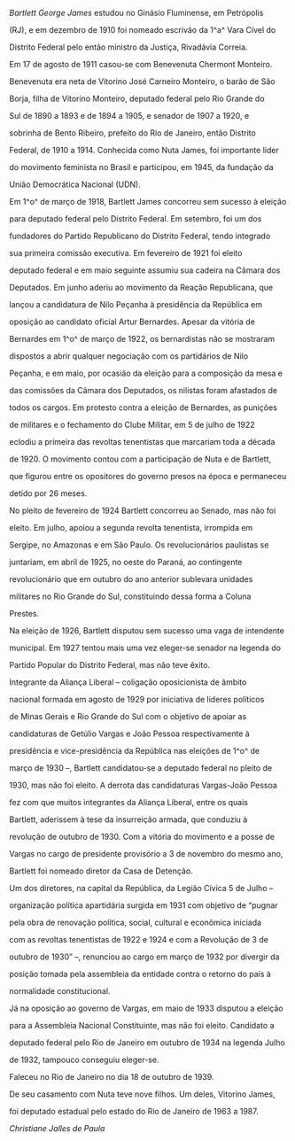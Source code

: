 

*Bartlett George James* estudou no Ginásio Fluminense, em Petrópolis

(RJ), e em dezembro de 1910 foi nomeado escrivão da 1^a^ Vara Cível do

Distrito Federal pelo então ministro da Justiça, Rivadávia Correia.



Em 17 de agosto de 1911 casou-se com Benevenuta Chermont Monteiro.

Benevenuta era neta de Vitorino José Carneiro Monteiro, o barão de São

Borja, filha de Vitorino Monteiro, deputado federal pelo Rio Grande do

Sul de 1890 a 1893 e de 1894 a 1905, e senador de 1907 a 1920, e

sobrinha de Bento Ribeiro, prefeito do Rio de Janeiro, então Distrito

Federal, de 1910 a 1914. Conhecida como Nuta James, foi importante líder

do movimento feminista no Brasil e participou, em 1945, da fundação da

União Democrática Nacional (UDN).



Em 1^o^ de março de 1918, Bartlett James concorreu sem sucesso à eleição

para deputado federal pelo Distrito Federal. Em setembro, foi um dos

fundadores do Partido Republicano do Distrito Federal, tendo integrado

sua primeira comissão executiva. Em fevereiro de 1921 foi eleito

deputado federal e em maio seguinte assumiu sua cadeira na Câmara dos

Deputados. Em junho aderiu ao movimento da Reação Republicana, que

lançou a candidatura de Nilo Peçanha à presidência da República em

oposição ao candidato oficial Artur Bernardes. Apesar da vitória de

Bernardes em 1^o^ de março de 1922, os bernardistas não se mostraram

dispostos a abrir qualquer negociação com os partidários de Nilo

Peçanha, e em maio, por ocasião da eleição para a composição da mesa e

das comissões da Câmara dos Deputados, os nilistas foram afastados de

todos os cargos. Em protesto contra a eleição de Bernardes, as punições

de militares e o fechamento do Clube Militar, em 5 de julho de 1922

eclodiu a primeira das revoltas tenentistas que marcariam toda a década

de 1920. O movimento contou com a participação de Nuta e de Bartlett,

que figurou entre os opositores do governo presos na época e permaneceu

detido por 26 meses.



No pleito de fevereiro de 1924 Bartlett concorreu ao Senado, mas não foi

eleito. Em julho, apoiou a segunda revolta tenentista, irrompida em

Sergipe, no Amazonas e em São Paulo. Os revolucionários paulistas se

juntariam, em abril de 1925, no oeste do Paraná, ao contingente

revolucionário que em outubro do ano anterior sublevara unidades

militares no Rio Grande do Sul, constituindo dessa forma a Coluna

Prestes.



Na eleição de 1926, Bartlett disputou sem sucesso uma vaga de intendente

municipal. Em 1927 tentou mais uma vez eleger-se senador na legenda do

Partido Popular do Distrito Federal, mas não teve êxito.



Integrante da Aliança Liberal – coligação oposicionista de âmbito

nacional formada em agosto de 1929 por iniciativa de líderes políticos

de Minas Gerais e Rio Grande do Sul com o objetivo de apoiar as

candidaturas de Getúlio Vargas e João Pessoa respectivamente à

presidência e vice-presidência da República nas eleições de 1^o^ de

março de 1930 –, Bartlett candidatou-se a deputado federal no pleito de

1930, mas não foi eleito. A derrota das candidaturas Vargas-João Pessoa

fez com que muitos integrantes da Aliança Liberal, entre os quais

Bartlett, aderissem à tese da insurreição armada, que conduziu à

revolução de outubro de 1930. Com a vitória do movimento e a posse de

Vargas no cargo de presidente provisório a 3 de novembro do mesmo ano,

Bartlett foi nomeado diretor da Casa de Detenção.



Um dos diretores, na capital da República, da Legião Cívica 5 de Julho –

organização política apartidária surgida em 1931 com objetivo de “pugnar

pela obra de renovação política, social, cultural e econômica iniciada

com as revoltas tenentistas de 1922 e 1924 e com a Revolução de 3 de

outubro de 1930” –, renunciou ao cargo em março de 1932 por divergir da

posição tomada pela assembleia da entidade contra o retorno do país à

normalidade constitucional.



Já na oposição ao governo de Vargas, em maio de 1933 disputou a eleição

para a Assembleia Nacional Constituinte, mas não foi eleito. Candidato a

deputado federal pelo Rio de Janeiro em outubro de 1934 na legenda Julho

de 1932, tampouco conseguiu eleger-se.



Faleceu no Rio de Janeiro no dia 18 de outubro de 1939.



De seu casamento com Nuta teve nove filhos. Um deles, Vitorino James,

foi deputado estadual pelo estado do Rio de Janeiro de 1963 a 1987.



*Christiane Jalles de Paula*



